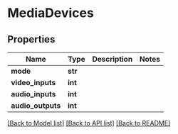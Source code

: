 # MediaDevices

## Properties
Name | Type | Description | Notes
------------ | ------------- | ------------- | -------------
**mode** | **str** |  | 
**video_inputs** | **int** |  | 
**audio_inputs** | **int** |  | 
**audio_outputs** | **int** |  | 

[[Back to Model list]](../README.md#documentation-for-models) [[Back to API list]](../README.md#documentation-for-api-endpoints) [[Back to README]](../README.md)


